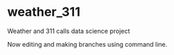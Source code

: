# weather_311
Weather and 311 calls data science project

Now editing and making branches using command line.
